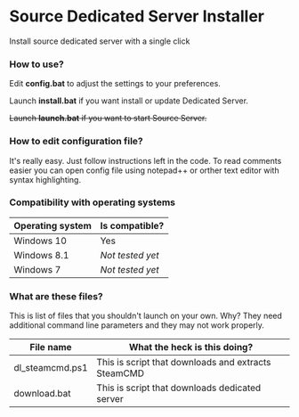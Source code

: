 # Source Dedicated Server Installer

Install source dedicated server with a single click

### How to use?

Edit **config.bat** to adjust the settings to your preferences.

Launch **install.bat** if you want install or update Dedicated Server.

~~Launch **launch.bat** if you want to start Source Server.~~

### How to edit configuration file?

It's really easy. Just follow instructions left in the code. To read comments easier you can open config file using notepad++ or orther text editor with syntax highlighting.

### Compatibility with operating systems

| Operating system | Is compatible?   |
| ---------------- | ---------------- |
| Windows 10       | Yes              |
| Windows 8.1      | *Not tested yet* |
| Windows 7        | *Not tested yet* |

### What are these files?

This is list of files that you shouldn't launch on your own. Why? They need additional command line parameters and they may not work properly.

| File name       | What the heck is this doing?             |
| --------------- | ---------------------------------------- |
| dl_steamcmd.ps1 | This is script that downloads and extracts SteamCMD |
| download.bat    | This is script that downloads dedicated server |

